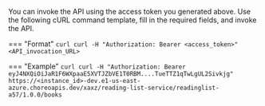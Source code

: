 You can invoke the API using the access token you generated above. Use the following cURL command template,  fill in the required fields, and invoke the API. 

=== "Format"
    ``` curl
         curl -H "Authorization: Bearer <access_token>" <API_invocation_URL>
    ```

=== "Example"
    ``` curl
    curl -H "Authorization: Bearer eyJ4NXQiOiJaR1F6WXpaaE5XVTJZbVE1T0RBM....TueTTZ1qTwLgUL2Sivkjg" https://<instance_id>-dev.e1-us-east-azure.choreoapis.dev/xaxz/reading-list-service/readinglist-a57/1.0.0/books
    ```